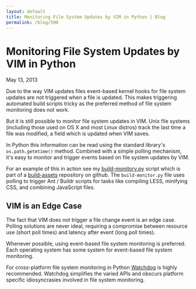 ```yaml
---
layout: default
title: Monitoring File System Updates by VIM in Python | Blog
permalink: /blog/590
---
```


Monitoring File System Updates by VIM in Python
===============================================

May 13, 2013

Due to the way VIM updates files event-based kernel hooks for file system
updates are not triggered when a file is updated. This makes triggering
automated build scripts tricky as the preferred method of file system
monitoring does not work.

But it is still possible to monitor file system updates in VIM. Unix file systems
(including those used on OS X and most Linux distros) track the last time a
file was modified, a field which is updated when VIM saves.

In Python this information can be read using the standard library's
`os.path.getmtime()` method. Combined with a simple polling mechanism, it's
easy to monitor and trigger events based on file system updates by VIM.

For an example of this in action see my
[build-monitory.py](https://github.com/chrislaskey/build-assets/blob/github/build-monitor.py)
script which is part of a [build-assets](https://github.com/chrislaskey/build-assets)
repository on github. The `build-monitor.py` file uses polling to trigger Ant /
Buildr scripts for tasks like compiling LESS, minifying CSS, and combining
JavaScript files.

VIM is an Edge Case
-------------------

The fact that VIM does not trigger a file change event is an edge case. Polling
solutions are never ideal, requiring a compromise between resource use (short
poll times) and latency after event (long poll times).

Whenever possible, using event-based file system monitoring is preferred. Each
operating system has some system for event-based file system monitoring.

For cross-platform file system monitoring in Python
[Watchdog](http://pythonhosted.org/watchdog/) is highly recommended. Watchdog
simplifies the varied APIs and obscurs platform specific idiosyncrasies
involved in file system monitoring.
